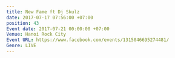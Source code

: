 ```yaml
---
title: New Fame ft Dj Skulz
date: 2017-07-17 07:56:00 +07:00
position: 43
Event date: 2017-07-21 00:00:00 +07:00
Venue: Hanoi Rock City
Event URL: https://www.facebook.com/events/1315046695274481/
Genre: LIVE
---
```


